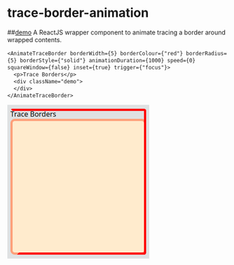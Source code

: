 # trace-border-animation

##[demo](https://seegg.github.io/trace-border-animation/demo/)
A ReactJS wrapper component to animate tracing a border around wrapped contents.

```
<AnimateTraceBorder borderWidth={5} borderColour={"red"} borderRadius={5} borderStyle={"solid"} animationDuration={1000} speed={0} squareWindow={false} inset={true} trigger={"focus"}>
  <p>Trace Borders</p>
  <div className="demo">
  </div>
</AnimateTraceBorder>
```

![Trace border](demo/images/img1.png?raw=true)

